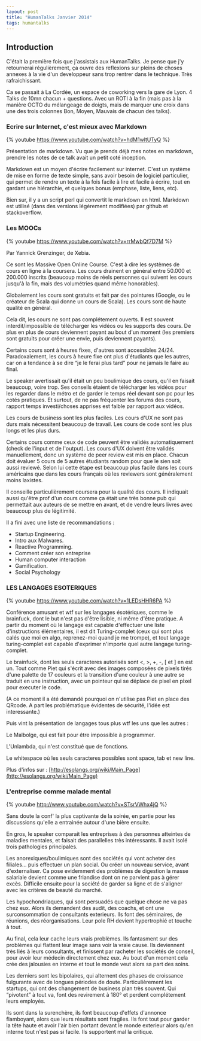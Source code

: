 ```yaml
---
layout: post
title: "HumanTalks Janvier 2014"
tags: humantalks
---
```


## Introduction

C'était la première fois que j'assistais aux HumanTalks. Je pense que j'y
retournerai régulièrement, ça ouvre des reflexions sur pleins de choses
annexes à la vie d'un developpeur sans trop rentrer dans le technique. Très
rafraichissant.

Ca se passait à La Cordée, un espace de coworking vers la gare de Lyon. 4
Talks de 10mn chacun + questions. Avec un  ROTI à la fin (mais pas à la
manière OCTO du mélangeage de doigts, mais de marquer une croix dans une des
trois colonnes Bon, Moyen, Mauvais de chacun des talks).

### Ecrire sur Internet, c'est mieux avec Markdown

{% youtube https://www.youtube.com/watch?v=hdM1wltUTyQ %}

Présentation de markdown. Vu que je prends déjà mes notes en markdown, prendre
les notes de ce talk avait un petit coté inception.

Markdown est un moyen d'écrire facilement sur internet. C'est un système de
mise en forme de texte simple, sans avoir besoin de logiciel particulier, qui
permet de rendre un texte à la fois facile à lire et facile à écrire, tout en
gardant une hiérarchie, et quelques bonus (emphase, liste, liens, etc).

Bien sur, il y a un script perl qui convertit le markdown en html. Markdown
est utilisé (dans des versions légérement modifiées) par github et
stackoverflow.

### Les MOOCs

{% youtube https://www.youtube.com/watch?v=rrMwbQf7D7M %}

Par Yannick Grenzinger, de Xebia.

Ce sont les Massive Open Online Course. C'est à dire les systèmes de cours en
ligne à la coursera. Les cours drainent en général entre 50.000 et 200.000
inscrits (beaucoup moins de réels personnes qui suivent les cours jusqu'à la
fin, mais des volumétries quand même honorables).

Globalement les cours sont gratuits et fait par des pointures (Google, ou le
créateur de Scala qui donne un cours de Scala). Les cours sont de haute
qualité en général.

Cela dit, les cours ne sont pas complétement ouverts. Il est souvent
interdit/impossible de télécharger les vidéos ou les supports des cours. De
plus en plus de cours deviennent payant au bout d'un moment (les premiers sont
gratuits pour créer une envie, puis deviennent payants).

Certains cours sont à heures fixes, d'autres sont accessibles 24/24.
Paradoxalement, les cours à heure fixe ont plus d'étudiants que les autres,
car on a tendance à se dire “je le ferai plus tard” pour ne jamais le faire au
final.

Le speaker avertissait qu'il était un peu boulimique des cours, qu'il en
faisait beaucoup, voire trop. Ses conseils étaient de télécharger les vidéos
pour les regarder dans le métro et de garder le temps réel devant son pc pour
les cotés pratiques. Et surtout, de ne pas fréquenter les forums des cours,
rapport temps investi/choses apprises est faible par rapport aux vidéos.

Les cours de business sont les plus faciles. Les cours d'UX ne sont pas durs
mais nécessitent beaucoup de travail. Les cours de code sont les plus longs et
les plus durs.

Certains cours comme ceux de code peuvent être validés automatiquement (check
de l'input et de l'output). Les cours d'UX doivent être validés manuellement,
donc un système de peer review est mis en place. Chacun doit évaluer 5 cours
de 5 autres étudiants random pour que le sien soit aussi reviewé. Selon lui
cette étape est beaucoup plus facile dans les cours américains que dans les
cours français où les reviewers sont généralement moins laxistes.

Il conseille particulièrement coursera pour la qualité des cours. Il indiquait
aussi qu'être prof d'un cours comme ça était une très bonne pub qui permettait
aux auteurs de se mettre en avant, et de vendre leurs livres avec beaucoup
plus de légitimité.

Il a fini avec une liste de recommandations :

  * Startup Engineering.
  * Intro aux Malwares.
  * Reactive Programming.
  * Comment créer son entreprise
  * Human computer interaction
  * Gamification.
  * Social Psychology

### LES LANGAGES ESOTERIQUES

{% youtube https://www.youtube.com/watch?v=1LEDsHHR6PA %}

Conférence amusant et wtf sur les langages ésotériques, comme le brainfuck,
dont le but n'est pas d'être lisible, ni même d'être pratique. A partir du
moment où le langage est capable d'effectuer une liste d'instructions
élémentaires, il est dit Turing-complet (ceux qui sont plus calés que moi en
algo, reprenez-moi quand je me trompe), et tout langage turing-complet est
capable d'exprimer n'importe quel autre langage turing-complet.

Le brainfuck, dont les seuls caracteres autorisés sont <, >, +, -, [ et ] en
est un. Tout comme Piet qui s'écrit avec des images composées de pixels tirés
d'une palette de 17 couleurs et la transition d'une couleur à une autre se
traduit en une instruction, avec un pointeur qui se déplace de pixel en pixel
pour executer le code.

(A ce moment il a été demandé pourquoi on n'utilise pas Piet en place des
QRcode. A part les problématique évidentes de sécurité, l'idée est
interessante.)

Puis vint la présentation de langages tous plus wtf les uns que les autres :

Le Malbolge, qui est fait pour être impossible à programmer.

L'Unlambda, qui n'est constitué que de fonctions.

Le whitespace où les seuls caracteres possibles sont space, tab et new line.

Plus d'infos sur :
[http://esolangs.org/wiki/Main_Page](http://esolangs.org/wiki/Main_Page)

### L'entreprise comme malade mental

{% youtube http://www.youtube.com/watch?v=STsrVWhx4jQ %}

Sans doute la conf' la plus captivante de la soirée, en partie pour les
discussions qu'elle a entrainée autour d'une bière ensuite.

En gros, le speaker comparait les entreprises à des personnes atteintes de
maladies mentales, et faisait des parallelles très intéressants. Il avait
isolé trois pathologies principales.

Les anorexiques/boulimiques sont des sociétés qui vont acheter des filiales…
puis effectuer un plan social. Ou créer un nouveau service, avant
d'externaliser. Ca pose evidemment des problèmes de digestion la masse
salariale devient comme une friandise dont on ne parvient pas à gérer excès.
Difficile ensuite pour la société de garder sa ligne et de s'aligner avec les
critères de beauté du marché.

Les hypochondriaques, qui sont persuadés que quelque chose ne va pas chez eux.
Alors ils demandent des audit, des coachs, et ont une surconsommation de
consultants exterieurs. Ils font des séminaires, de réunions, des
réorganisations. Leur pole RH devient hypertrophié et touche à tout.

Au final, cela leur cache leurs vrais problèmes. Ils fantasment sur des
problèmes qui flattent leur image sans voir la vraie cause. Ils deviennent
très liés à leurs consultants, et finissent par racheter les sociétés de
conseil, pour avoir leur médecin directement chez eux. Au bout d'un moment
cela crée des jalousies en interne et tout le monde veut alors sa part des
soins.

Les derniers sont les bipolaires, qui alternent des phases de croissance
fulgurante avec de longues périodes de doute. Particulièrement les startups,
qui ont des changement de business plan très souvent. Qui “pivotent” à tout
va, font des revirement à 180° et perdent complétement leurs employés.

Ils sont dans la surenchère, ils font beaucoup d'effets d'annonce flamboyant,
alors que leurs résultats sont fragiles. Ils font tout pour garder la tête
haute et avoir l'air bien portant devant le monde exterieur alors qu'en
interne tout n'est pas si facile. Ils supportent mal la critique.


